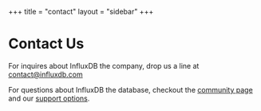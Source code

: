 +++
title = "contact"
layout = "sidebar"
+++
# Contact Us

For inquires about InfluxDB the company, drop us a line at [contact@influxdb.com](mailto:contact@influxdb.com)

For questions about InfluxDB the database, checkout the [community page](/community/) and our [support options](/support/).

